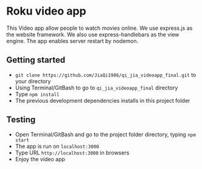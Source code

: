 # Roku video app
This Video app allow people to watch movies online. We use express.js as the website framework. We also use express-handlebars as the view engine. The app enables server restart by nodemon.
## Getting started
- ```git clone https://github.com/JiaQi1986/qi_jia_videoapp_final.git``` to your directory
- Using Terminal/GitBash to go to ```qi_jia_videoapp_final``` directory
- Type ```npm install```
- The previous development dependencies installs in this project folder
## Testing
- Open Terminal/GitBash and go to the project folder directory, typing ```npm start```
- The app is run on ```localhost:3000```
- Type URL ```http://localhost:3000``` in browsers
- Enjoy the video app
